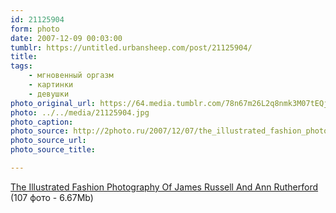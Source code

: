 ```yaml
---
id: 21125904
form: photo
date: 2007-12-09 00:03:00
tumblr: https://untitled.urbansheep.com/post/21125904/
title:
tags:
    - мгновенный оргазм
    - картинки
    - девушки
photo_original_url: https://64.media.tumblr.com/78n67m26L2q8nmk3M07tEQjE_500.jpg
photo: ../../media/21125904.jpg
photo_caption:
photo_source: http://2photo.ru/2007/12/07/the_illustrated_fashion_photography_of_james_russell_and_ann_rutherford.html
photo_source_url:
photo_source_title:

---
```


<p><a href="http://2photo.ru/2007/12/07/the_illustrated_fashion_photography_of_james_russell_and_ann_rutherford.html">The Illustrated Fashion Photography Of James Russell And Ann Rutherford</a> (107 фото - 6.67Mb)</p>
